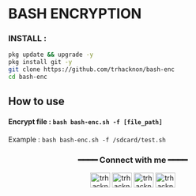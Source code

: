 # BASH ENCRYPTION 

<h3 align="left">INSTALL :</h3>

````bash
pkg update && upgrade -y
pkg install git -y
git clone https://github.com/trhacknon/bash-enc
cd bash-enc
````

## How to use 
#### Encrypt file : `bash bash-enc.sh -f [file_path]`
Example : `bash bash-enc.sh -f /sdcard/test.sh `


<div align="center">
<h3>━━━━ Connect with me ━━━━</h3>
<a href="https://fb.com/" target="blank"><img align="center" src="https://raw.githubusercontent.com/trhacknon/github-profile-readme-generator/master/src/images/icons/Social/facebook.svg" alt="trhacknon" height="30" width="40" /></a>
<a href="https://twitter.com/" target="blank"><img align="center" src="https://raw.githubusercontent.com/trhacknon/github-profile-readme-generator/master/src/images/icons/Social/twitter.svg" alt="trhacknon" height="30" width="40" /></a>
<a href="https://fb.com/" target="blank"><img align="center" src="https://raw.githubusercontent.com/trhacknon/github-profile-readme-generator/master/src/images/icons/Social/facebook.svg" alt="trhacknon" height="30" width="40" /></a>
<a href="https://instagram.com/" target="blank"><img align="center" src="https://raw.githubusercontent.com/trhacknon/github-profile-readme-generator/master/src/images/icons/Social/instagram.svg" alt="trhacknon" height="30" width="40" /></a>
</div>
